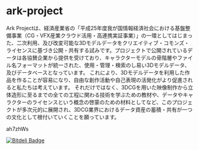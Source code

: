 ark-project
===========
Ark Projectは、経済産業省の「平成25年度我が国情報経済社会における基盤整備事業（CG・VFX産業クラウド活用・高連携実証事業）」の一環としてはじまった、二次利用、及び改変可能な3Dモデルデータをクリエイティブ・コモンズ・ライセンスに基づき公開・共有する試みです。プロジェクトで公開されているデータは各協賛企業から提供を受けており、キャラクターモデルの骨階層やファイル名フォーマットが統一された、使用・管理・検索のし易い3Dモデルデータ、及びデータベースとなっています。
これにより、3Dモデルデータを利用した作品を作ることが容易になり、自由な創作活動や自己表現の活発化がより促進されると私たちは考えています。
それだけではなく、3DCGを用いた映像制作から立体造形に至るまでの全ての工程に関わる技術を学ぶための教材や、データやキャラクターのライセンスという概念の啓蒙のための材料としてなど、このプロジェクトが多次元的に展開され、3DCG業界におけるデータ資産の蓄積・共有が一つの文化として根付いていくことを願っています。

ah7zhWs

[![Bitdeli Badge](https://d2weczhvl823v0.cloudfront.net/ark-project/ark-project/trend.png)](https://bitdeli.com/free "Bitdeli Badge")
